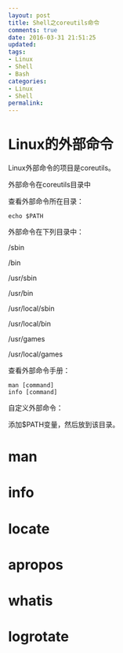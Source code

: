 ```yaml
---
layout: post
title: Shell之coreutils命令
comments: true
date: 2016-03-31 21:51:25
updated:
tags:
- Linux
- Shell
- Bash
categories:
- Linux
- Shell
permalink:
---
```


# Linux的外部命令

Linux外部命令的项目是coreutils。

外部命令在coreutils目录中

查看外部命令所在目录：

    echo $PATH

外部命令在下列目录中：

/sbin

/bin

/usr/sbin

/usr/bin

/usr/local/sbin

/usr/local/bin

/usr/games

/usr/local/games

查看外部命令手册：

    man [command]
    info [command]

自定义外部命令：

添加$PATH变量，然后放到该目录。

# man

# info

# locate

# apropos

# whatis

# logrotate
